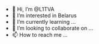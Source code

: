 - 👋 Hi, I’m @L1TVA
- 👀 I’m interested in Belarus 
- 🌱 I’m currently learning ...
- 💞️ I’m looking to collaborate on ...
- 📫 How to reach me ...

<!---
L1TVA/L1TVA is a ✨ special ✨ repository because its `README.md` (this file) appears on your GitHub profile.
You can click the Preview link to take a look at your changes.
--->
